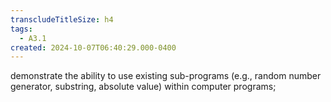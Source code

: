 ```yaml
---
transcludeTitleSize: h4
tags:
  - A3.1
created: 2024-10-07T06:40:29.000-0400
---
```

demonstrate the ability to use existing sub-programs (e.g., random number generator, substring, absolute value) within computer programs;